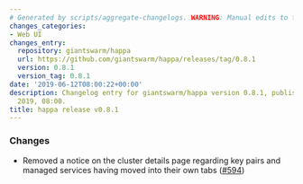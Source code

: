 ```yaml
---
# Generated by scripts/aggregate-changelogs. WARNING: Manual edits to this files will be overwritten.
changes_categories:
- Web UI
changes_entry:
  repository: giantswarm/happa
  url: https://github.com/giantswarm/happa/releases/tag/0.8.1
  version: 0.8.1
  version_tag: 0.8.1
date: '2019-06-12T08:00:22+00:00'
description: Changelog entry for giantswarm/happa version 0.8.1, published on 12 June
  2019, 08:00.
title: happa release v0.8.1
---
```


### Changes

- Removed a notice on the cluster details page regarding key pairs and managed services having moved into their own tabs ([#594](https://github.com/giantswarm/happa/pull/594))
